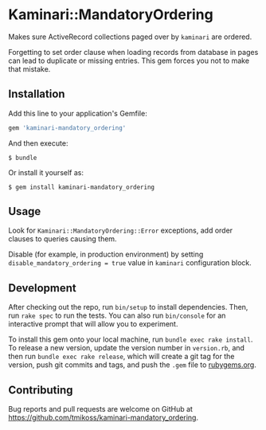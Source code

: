 # Kaminari::MandatoryOrdering

Makes sure ActiveRecord collections paged over by `kaminari` are ordered.

Forgetting to set order clause when loading records from database in pages can lead to duplicate or missing entries. This gem forces you not to make that mistake.

## Installation

Add this line to your application's Gemfile:

```ruby
gem 'kaminari-mandatory_ordering'
```

And then execute:

    $ bundle

Or install it yourself as:

    $ gem install kaminari-mandatory_ordering

## Usage

Look for `Kaminari::MandatoryOrdering::Error` exceptions, add order clauses to queries causing them.

Disable (for example, in production environment) by setting `disable_mandatory_ordering = true` value in `kaminari` configuration block.

## Development

After checking out the repo, run `bin/setup` to install dependencies. Then, run `rake spec` to run the tests. You can also run `bin/console` for an interactive prompt that will allow you to experiment.

To install this gem onto your local machine, run `bundle exec rake install`. To release a new version, update the version number in `version.rb`, and then run `bundle exec rake release`, which will create a git tag for the version, push git commits and tags, and push the `.gem` file to [rubygems.org](https://rubygems.org).

## Contributing

Bug reports and pull requests are welcome on GitHub at https://github.com/tmikoss/kaminari-mandatory_ordering.

